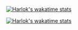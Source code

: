<!-- ### Hi there 👋 -->

<!--
**PrimeGoose/PrimeGoose** is a ✨ _special_ ✨ repository because its `README.md` (this file) appears on your GitHub profile.


Here are some ideas to get you started:

- 🔭 I’m currently working on ...
- 🌱 I’m currently learning ...
- 👯 I’m looking to collaborate on ...
- 🤔 I’m looking for help with ...
- 💬 Ask me about ...
- 📫 How to reach me: ...
- 😄 Pronouns: ...
- ⚡ Fun fact: ...
-->

<!-- [![Anurag's GitHub stats-Dark](https://github-readme-stats.vercel.app/api?username=primegoose&show_icons=true&theme=dark#gh-dark-mode-only)](https://www.linkedin.com/in/politecat/) -->

[![Harlok's wakatime stats](https://github-readme-stats.vercel.app/api/wakatime?username=Primegoose&theme=dark#gh-dark-mode-only)](https://www.linkedin.com/in/politecat/)

[![Harlok's wakatime stats](https://wakatime.com/share/@Primegoose/8f583e41-7b43-4db4-a532-ac68a606a07b.svg)](https://www.linkedin.com/in/politecat/)





<!-- [![Top Langs](https://github-readme-stats.vercel.app/api/top-langs/?username=primegoose&theme=dark#gh-dark-mode-only)](https://www.linkedin.com/in/politecat/) -->










<!-- [![Top Langs](https://github-readme-stats.vercel.app/api/top-langs/?username=primegoose&layout=compact)](https://github.com/anuraghazra/github-readme-stats) -->


<!-- [![wakatime](https://wakatime.com/badge/user/e546149a-762f-44c5-9e90-045af104fdfa.svg)](https://wakatime.com/@e546149a-762f-44c5-9e90-045af104fdfa) -->

<!-- [![GitHub Streak](https://github-readme-streak-stats.herokuapp.com?user=primegoose&theme=dark&hide_border=true&date_format=j%20M%5B%20Y%5D&card_width=846&fire=FF0000&border=EB1818&ring=A000007F&sideNums=EB0000&currStreakNum=EBEBEB&sideLabels=EBEBEB&stroke=0A0C05&currStreakLabel=EBEBEB&dates=987373&background=000000)](https://git.io/streak-stats) -->




<!-- [![wakatime embed](https://wakatime.com/share/@Primegoose/244ecc59-9339-4ee3-bc79-e15a688063d0.svg)](https://www.linkedin.com/in/politecat/) -->

